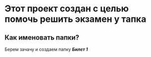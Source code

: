 # Этот проект создан с целью помочь решить экзамен у тапка

## Как именовать папки?
Берем зачачу и создаем папку ***Билет 1***
